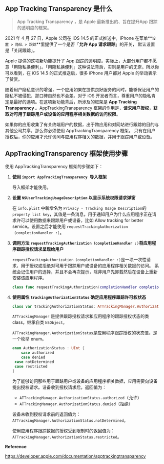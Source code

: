 ## App Tracking Transparency 是什么



> App Tracking Transparency ，是 Apple 最新推出的、旨在提升App 跟踪的透明度的框架。



2021 年 4 月 27 日，Apple 公司在 iOS 14.5 的正式推送中，iPhone 在菜单**`设置 > 隐私 > 跟踪`**里提供了一个是否「**允许 App 请求跟踪**」的开关， 默认设置是「关闭跟踪」。

Apple 提供的这项新功能提升了 App 跟踪的透明度。实际上，大部分用户都不愿意「用隐私换便利」。「用隐私换便利」这种说法背后，实则是用户的无奈。所以你可以看到，在 iOS 14.5 的正式推送后，很多 iPhone 用户都对 Apple 的举动表示了赞赏。

随着用户隐私意识的增强，一个应用如果在提供良好服务的同时，能够保证用户的隐私不被侵犯，那口碑自然也不会差。对于 iOS 开发者而言，尊重用户的隐私肯定是最好的选项。在这项新功能背后，所涉及的框架是 **App Tracking Transparency** 。AppTrackingTransparency 框架的作用是，**请求用户授权，获取对可用于跟踪用户或设备的应用程序相关数据的访问权限**。

如果你的应用收集了有关终端用户的数据，出于跨应用和对网站进行跟踪的目的与其他公司共享，那么你必须使用 AppTrackingTransparency 框架。 只有在用户授权后，你的应用才允许访问与应用程序相关的数据，并用于跟踪用户或设备。



## AppTrackingTransparency 框架使用步骤

使用 AppTrackingTransparency 框架的步骤如下：

1. **使用 `import AppTrackingTransparency `导入框架**

   导入框架才能使用。

2. **设置 `NSUserTrackingUsageDescription` 以显示系统权限请求弹窗**

   在 `info.plist` 中新增名为 `Privacy - Tracking Usage Description`的`property list key`，其值是一条消息，用于通知用户为什么应用程序正在请求许可以使用数据来跟踪用户或设备，比如 Allow tracking for better service。设置之后才能使用 `requestTrackingAuthorization（completionHandler :)`。

3. **调用方法 `requestTrackingAuthorization（completionHandler :)`将应用程序跟踪授权请求呈现给用户** 

   `requestTrackingAuthorization（completionHandler :)`是一项一次性请求，用于授权或拒绝对可用于跟踪用户或设备的应用程序相关数据的访问。 系统会记住用户的选择，并且不会再次提示，除非用户先卸载然后在设备上重新安装该应用程序。

   ```swift
   class func requestTrackingAuthorization(completionHandler completion: @escaping (ATTrackingManager.AuthorizationStatus) -> Void)
   ```

4. **使用属性 `trackingAuthorizationStatus` 确定应用程序跟踪许可权状态**

   ```swift
   class var trackingAuthorizationStatus: ATTrackingManager.AuthorizationStatus { get }
   ```

   `ATTrackingManager` 是提供跟踪授权请求和应用程序的跟踪授权状态的类 class，继承自类 `NSObject`。

   `ATTrackingManager.AuthorizationStatus`是应用程序跟踪授权的状态值，是一个枚举 enum。

   ```swift
   enum AuthorizationStatus : UInt {
       case authorized
       case denied
   	case notDetermined
   	case restricted
   }
   ```

   为了能够访问那些用于跟踪用户或设备的应用程序相关数据，应用需要向设备提出授权请求。设备收到授权请求后，返回值为：

   - `ATTrackingManager.AuthorizationStatus.authorized`（允许）
   - `ATTrackingManager.AuthorizationStatus.denied`（拒绝）

   设备未收到授权请求前的返回值为：`ATTrackingManager.AuthorizationStatus.notDetermined`。

   使用应用程序跟踪数据的授权受到限制时的返回值为：`ATTrackingManager.AuthorizationStatus.restricted`。



**Reference**

<https://developer.apple.com/documentation/apptrackingtransparency>

